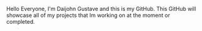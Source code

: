 Hello Everyone, I'm Daijohn Gustave and this is my GitHub. 
This GitHub will showcase all of my projects that Im working on at the moment or completed. 

